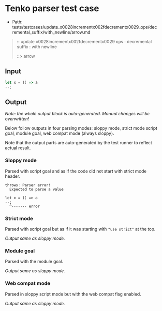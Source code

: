 # Tenko parser test case

- Path: tests/testcases/update_x0028incrementx002fdecrementx0029_ops/decremental_suffix/with_newline/arrow.md

> :: update x0028incrementx002fdecrementx0029 ops : decremental suffix : with newline
>
> ::> arrow

## Input

`````js
let x = () => a
--;
`````

## Output

_Note: the whole output block is auto-generated. Manual changes will be overwritten!_

Below follow outputs in four parsing modes: sloppy mode, strict mode script goal, module goal, web compat mode (always sloppy).

Note that the output parts are auto-generated by the test runner to reflect actual result.

### Sloppy mode

Parsed with script goal and as if the code did not start with strict mode header.

`````
throws: Parser error!
  Expected to parse a value

let x = () => a
--;
  ^------- error
`````

### Strict mode

Parsed with script goal but as if it was starting with `"use strict"` at the top.

_Output same as sloppy mode._

### Module goal

Parsed with the module goal.

_Output same as sloppy mode._

### Web compat mode

Parsed in sloppy script mode but with the web compat flag enabled.

_Output same as sloppy mode._
